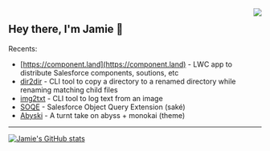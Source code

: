 <img align="right"  src="https://github.githubassets.com/images/mona-whisper.gif" />

## Hey there, I'm Jamie 👋 

Recents:
  - [https://component.land](https://component.land) - LWC app to distribute Salesforce components, soutions, etc
  - [dir2dir](https://www.npmjs.com/package/dir2dir) - CLI tool to copy a directory to a renamed directory while renaming matching child files
  - [img2txt](https://www.npmjs.com/package/imgtxt) - CLI tool to log text from an image
  - [SOQE](https://marketplace.visualstudio.com/items?itemName=jamiesmiths.soqe) - Salesforce Object Query Extension (saké)
  - [Abyski](https://marketplace.visualstudio.com/items?itemName=jamiesmiths.abyski) - A turnt take on abyss + monokai (theme)
 
 ---
 
[![Jamie's GitHub stats](https://github-readme-stats.vercel.app/api?username=jsmithdev)](https://github.com/jsmithdev/github-readme-stats)

<!-- ![genie beanie](https://i.imgur.com/myAHVLP.jpg) -->
